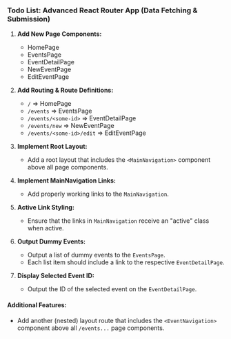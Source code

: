 ### Todo List: Advanced React Router App (Data Fetching & Submission)

1. **Add New Page Components:**

   - HomePage
   - EventsPage
   - EventDetailPage
   - NewEventPage
   - EditEventPage

2. **Add Routing & Route Definitions:**

   - `/` => HomePage
   - `/events` => EventsPage
   - `/events/<some-id>` => EventDetailPage
   - `/events/new` => NewEventPage
   - `/events/<some-id>/edit` => EditEventPage

3. **Implement Root Layout:**

   - Add a root layout that includes the `<MainNavigation>` component above all page components.

4. **Implement MainNavigation Links:**

   - Add properly working links to the `MainNavigation`.

5. **Active Link Styling:**

   - Ensure that the links in `MainNavigation` receive an "active" class when active.

6. **Output Dummy Events:**

   - Output a list of dummy events to the `EventsPage`.
   - Each list item should include a link to the respective `EventDetailPage`.

7. **Display Selected Event ID:**
   - Output the ID of the selected event on the `EventDetailPage`.

#### Additional Features:

- Add another (nested) layout route that includes the `<EventNavigation>` component above all `/events...` page components.
